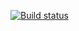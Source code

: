 
[![Build status](https://ci.appveyor.com/api/projects/status/9hs7gpmticpjax27?svg=true)](https://ci.appveyor.com/project/STALKSA/testmode)
